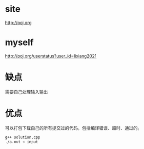 # site
http://poj.org

# myself
http://poj.org/userstatus?user_id=lixiang2021

# 缺点
需要自己处理输入输出
# 优点
可以打包下载自己的所有提交过的代码，包括编译错误、超时、通过的。


```bash
g++ solution.cpp
./a.out < input
```

